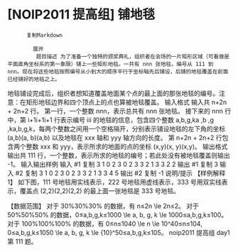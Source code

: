 # [NOIP2011 提高组] 铺地毯


          复制Markdown
         
            展开
             题目描述 为了准备一个独特的颁奖典礼，组织者在会场的一片矩形区域（可看做是平面直角坐标系的第一象限）铺上一些矩形地毯。一共有 nnn 张地毯，编号从 111 到 nnn。现在将这些地毯按照编号从小到大的顺序平行于坐标轴先后铺设，后铺的地毯覆盖在前面已经铺好的地毯之上。
地毯铺设完成后，组织者想知道覆盖地面某个点的最上面的那张地毯的编号。注意：在矩形地毯边界和四个顶点上的点也算被地毯覆盖。
 输入格式 输入共 n+2n + 2n+2 行。
第一行，一个整数 nnn，表示总共有 nnn 张地毯。
接下来的 nnn 行中，第 i+1i+1i+1 行表示编号 iii 的地毯的信息，包含四个整数 a,b,g,ka ,b ,g ,ka,b,g,k，每两个整数之间用一个空格隔开，分别表示铺设地毯的左下角的坐标 (a,b)(a, b)(a,b) 以及地毯在 xxx 轴和 yyy 轴方向的长度。
第 n+2n + 2n+2 行包含两个整数 xxx 和 yyy，表示所求的地面的点的坐标 (x,y)(x, y)(x,y)。
 输出格式 输出共 111 行，一个整数，表示所求的地毯的编号；若此处没有被地毯覆盖则输出 -1。
  输入输出样例 输入 #1 
    复制
   3
1 0 2 3
0 2 3 3
2 1 3 3
2 2
 输出 #1 
    复制
   3
输入 #2 
    复制
   3
1 0 2 3
0 2 3 3
2 1 3 3
4 5 输出 #2 
    复制
   -1 说明/提示 【样例解释 1】
如下图，111 号地毯用实线表示，222 号地毯用虚线表示，333 号用双实线表示，覆盖点 (2,2)(2,2)(2,2) 的最上面一张地毯是 333 号地毯。

【数据范围】
对于 30%30\%30% 的数据，有 n≤2n \le 2n≤2。
对于 50%50\%50% 的数据，0≤a,b,g,k≤1000 \le a, b, g, k \le 1000≤a,b,g,k≤100。
对于 100%100\%100% 的数据，有 0≤n≤1040 \le n \le 10^40≤n≤104, 0≤a,b,g,k≤1050 \le a, b, g, k \le {10}^50≤a,b,g,k≤105。
noip2011 提高组 day1 第 111 题。
 